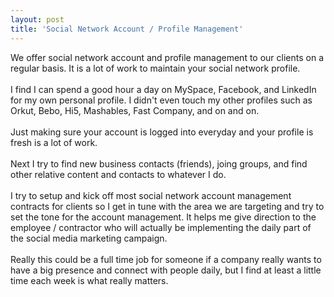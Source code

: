 ```yaml
---
layout: post
title: 'Social Network Account / Profile Management'
---
```

We offer social network account and profile management to our clients on a regular basis.  It is a lot of work to maintain your social network profile.<br /><br />I find I can spend a good hour a day on MySpace, Facebook, and LinkedIn for my own personal profile.  I didn't even touch my other profiles such as Orkut, Bebo, Hi5, Mashables, Fast Company, and on and on.<br /><br />Just making sure your account is logged into everyday and your profile is fresh is a lot of work.<br /><br />Next I try to find new business contacts (friends), joing groups, and find other relative content and contacts to whatever I do.<br /><br />I try to setup and kick off most social network account management contracts for clients so I get in tune with the area we are targeting and try to set the tone for the account management.  It helps me give direction to the employee / contractor who will actually be implementing the daily part of the social media marketing campaign.<br /><br />Really this could be a full time job for someone if a company really wants to have a big presence and connect with people daily, but I find at least a little time each week is what really matters.